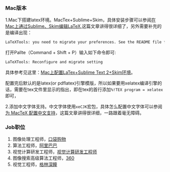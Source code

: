 ### Mac版本

 1.Mac下搭建latex环境。MacTex+Sublime+Skim，具体安装步骤可以参阅[在Mac上通过Sublime、Skim编辑LaTeX](http://painterlin.com/2014/08/10/Using-LaTeX-with-Sublime-and-Skim-for-Mac.html),这篇文章讲得很详细了，另外需要补充的是编译出现：

```sh
LaTeXTools: you need to migrate your preferences. See the README file for instructions.
```

 打开Pallte（Command + Shift + P）输入如下命令即可:

```sh
LaTeXTools: Reconfigure and migrate setting
```

具体参考见这里：[Mac上配置LaTex+Sublime Text 2+Skim环境](http://xjzhou4u.lofter.com/post/2fe98e_44b83ec)。

配置完后默认的是latex(or pdflatex)引擎模版，所以如果要用xelatex编译引擎的话，需要在tex文件里显示的指出，即在tex的首行添加`%!TEX program = xelatex`即可，

2.添加中文字体支持。中文字体使用`xeCJK`宏包，具体怎么配置中文字体可以参阅[为 MacTeX 配置中文支持](http://liam0205.me/2014/11/02/latex-mactex-chinese-support/)，这篇文章讲得很详细，一路跟着毫无障碍。

### Job职位

1. 图像处理工程师，[口袋购物](http://hr.koudai.com/join/joinus.html#fb6)
2. 算法工程师，[阿里巴巴](https://campus.alibaba.com/position.htm?refno=11545)
3. 视觉计算研发工程师，[视觉计算研发工程师](http://www.sensetime.com/cn/jobs)
4. 图像搜索高级算法工程师，[360](http://www.lagou.com/jobs/650994.html)
5. 视觉工程师，[格林深瞳](http://www.deepglint.com/assets/vision.html)

